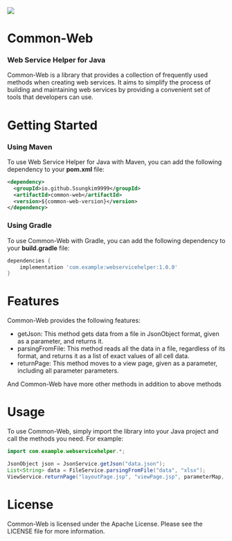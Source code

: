<img src="https://capsule-render.vercel.app/api?type=slice&color=auto&height=150&section=header&text=Common-Web&fontSize=70" />

# Common-Web
### Web Service Helper for Java
Common-Web is a library that provides a collection of frequently used methods when creating web services. It aims to simplify the process of building and maintaining web services by providing a convenient set of tools that developers can use.

# Getting Started
### Using Maven
To use Web Service Helper for Java with Maven, you can add the following dependency to your **pom.xml** file:
```xml
<dependency>
  <groupId>io.github.Ssungkim9999</groupId>
  <artifactId>common-web</artifactId>
  <version>${common-web-version}</version>
</dependency>
```
### Using Gradle
To use Common-Web with Gradle, you can add the following dependency to your **build.gradle** file:
```groovy
dependencies {
    implementation 'com.example:webservicehelper:1.0.0'
}
```

# Features
Common-Web provides the following features:

* getJson: This method gets data from a file in JsonObject format, given as a parameter, and returns it.
* parsingFromFile: This method reads all the data in a file, regardless of its format, and returns it as a list of exact values of all cell data.
* returnPage: This method moves to a view page, given as a parameter, including all parameter parameters.

And Common-Web have more other methods in addition to above methods

# Usage
To use Common-Web, simply import the library into your Java project and call the methods you need. For example:
```java
import com.example.webservicehelper.*;

JsonObject json = JsonService.getJson("data.json");
List<String> data = FileService.parsingFromFile("data", "xlsx");
ViewService.returnPage("layoutPage.jsp", "viewPage.jsp", parameterMap, caller.class);
```

# License
Common-Web is licensed under the Apache License. Please see the LICENSE file for more information.
